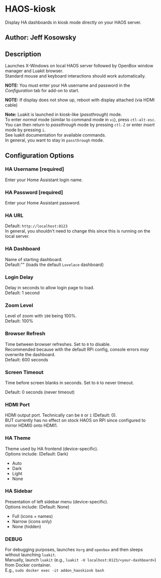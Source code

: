 # HAOS-kiosk

Display HA dashboards in kiosk mode directly on your HAOS server.

## Author: Jeff Kosowsky

## Description

Launches X-Windows on local HAOS server followed by OpenBox window manager
and Luakit browser.\
Standard mouse and keyboard interactions should work automatically.

**NOTE:** You must enter your HA username and password in the
*Configuration* tab for add-on to start.

**NOTE:** If display does not show up, reboot with display attached (via
HDMI cable)

**Note:** Luakit is launched in kiosk-like (*passthrough*) mode.\
To enter *normal* mode (similar to command mode in `vi`), press
`ctl-alt-esc`.\
You can then return to *passthrough* mode by pressing `ctl-Z` or enter
*insert* mode by pressing `i`.\
See luakit documentation for available commands.\
In general, you want to stay in `passthrough` mode.

## Configuration Options

### HA Username [required]

Enter your Home Assistant login name.

### HA Password [required]

Enter your Home Assistant password.

### HA URL

Default: `http://localhost:8123`\
In general, you shouldn't need to change this since this is running on the
local server.

### HA Dashboard

Name of starting dashboard.\
Default:"" (loads the default `Lovelace` dashboard)

### Login Delay

Delay in seconds to allow login page to load.\
Default: 1 second

### Zoom Level

Level of zoom with `100` being 100%.\
Default: 100%

### Browser Refresh

Time between browser refreshes. Set to `0` to disable.\
Recommended because with the default RPi config, console errors *may*
overwrite the dashboard.\
Default: 600 seconds

### Screen Timeout

Time before screen blanks in seconds. Set to `0` to never timeout.

Default: 0 seconds (never timeout)

### HDMI Port

HDMI output port. Technically can be `0` or `1` (Default: 0).\
BUT currently has no effect on stock HAOS on RPi since configured to mirror
HDMI0 onto HDMI1.

### HA Theme

Theme used by HA frontend (device-specific).\
Options include: (Default: Dark)

- Auto
- Dark
- Light
- None

### HA Sidebar

Presentation of left sidebar menu (device-specific).\
Options include: (Default: None)

- Full (icons + names)
- Narrow (icons only)
- None (hidden)

### DEBUG

For debugging purposes, launches `Xorg` and `openbox` and then sleeps
without launching `luakit`.\
Manually, launch `luakit` (e.g., 
`luakit -U localhost:8123/<your-dashboard>`) from Docker container.\
E.g., `sudo docker exec -it addon_haoskiosk bash`
